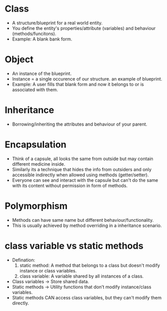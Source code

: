 # Class
- A structure/blueprint for a real world entity.
- You define the entity's properties/attribute (variables) and behaviour (methods/funcitons).
- Example: A blank bank form.

# Object
- An instance of the blueprint.
- Instance = a single occurence of our structure. an example of blueprint.
- Example: A user fills that blank form and now it belongs to or is associated with them.

# Inheritance
- Borrowing/inheriting the attributes and behaviour of your parent.

# Encapsulation
- Think of a capsule, all looks the same from outside but may contain different medicine inside.
- Similarly its a technique that hides the info from outsiders and only accessible indirectly when allowed using methods (getter/setter).
- Everyone can see and interact with the capsule but can't do the same with its content without permission in form of methods.

# Polymorphism
- Methods can have same name but different behaviour/functionality.
- This is usually achieved by method overriding in a inheritance scenario.

# class variable vs static methods
- Defination:
    1. static method: A method that belongs to a class but doesn't modify instance or class variables.
    2. class variable: A variable shared by all instances of a class.
- Class variables → Store shared data.
- Static methods → Utility functions that don’t modify instance/class variables.
- Static methods CAN access class variables, but they can't modify them directly.